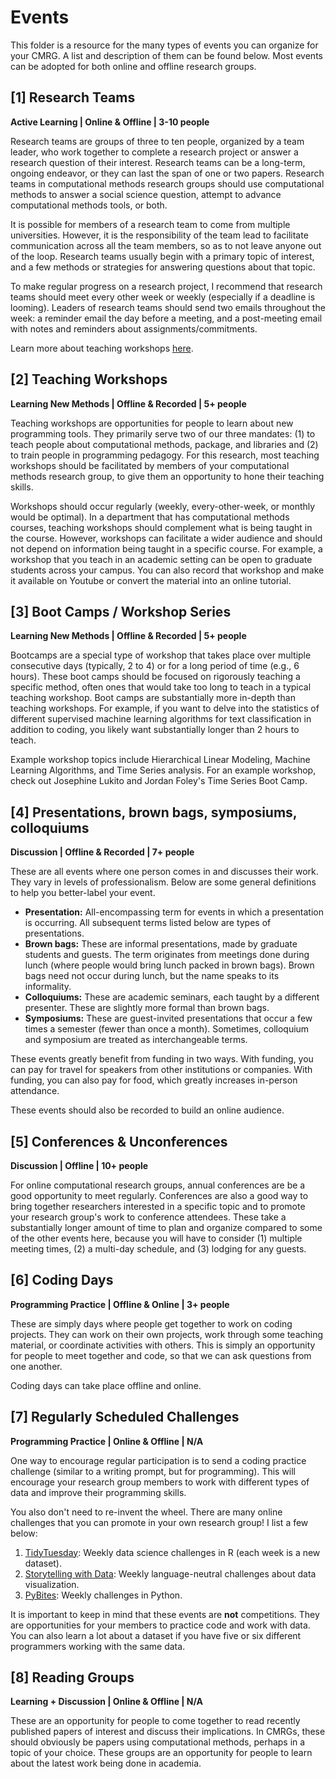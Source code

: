 # Events
This folder is a resource for the many types of events you can organize for your CMRG. A list and description of them can be found below. Most events can be adopted for both online and offline research groups. 

## [1] Research Teams
**Active Learning | Online & Offline | 3-10 people**

Research teams are groups of three to ten people, organized by a team leader, who work together to complete a research project or answer a research question of their interest. Research teams can be a long-term, ongoing endeavor, or they can last the span of one or two papers. Research teams in computational methods research groups should use computational methods to answer a social science question,  attempt to advance computational methods tools, or both. 

It is possible for members of a research team to come from multiple universities. However, it is the responsibility of the team lead to facilitate communication across all the team members, so as to not leave anyone out of the loop. Research teams usually begin with a primary topic of interest, and a few methods or strategies for answering questions about that topic. 

To make regular progress on a research project, I recommend that research teams should meet every other week or weekly (especially if a deadline is looming). Leaders of research teams should send two emails throughout the week: a reminder email the day before a meeting, and a post-meeting email with notes and reminders about assignments/commitments.

Learn more about teaching workshops [here](https://github.com/jlukito/computational-comm-rg-guide/blob/master/events/teaching-workshops.md).

## [2] Teaching Workshops
**Learning New Methods | Offline & Recorded | 5+ people**

Teaching workshops are opportunities for people to learn about new programming tools. They primarily serve two of our three mandates: (1) to teach people about computational methods, package, and libraries and (2) to train people in programming pedagogy. For this research, most teaching workshops should be facilitated by members of your computational methods research group, to give them an opportunity to hone their teaching skills.

Workshops should occur regularly (weekly, every-other-week, or monthly would be optimal). In a department that has computational methods courses, teaching workshops should complement what is being taught in the course. However, workshops can facilitate a wider audience and should not depend on information being taught in a specific course. For example, a workshop that you teach in an academic setting can be open to graduate students across your campus. You can also record that workshop and make it available on Youtube or convert the material into an online tutorial. 

## [3] Boot Camps / Workshop Series
**Learning New Methods | Offline & Recorded | 5+ people**

Bootcamps are a special type of workshop that takes place over multiple consecutive days (typically, 2 to 4) or for a long period of time (e.g., 6 hours). These boot camps should be focused on rigorously teaching a specific method, often ones that would take too long to teach in a typical teaching workshop. Boot camps are substantially more in-depth than teaching workshops. For example, if you want to delve into the statistics of different supervised machine learning algorithms for text classification in addition to coding, you likely want substantially longer than 2 hours to teach. 

Example workshop topics include Hierarchical Linear Modeling, Machine Learning Algorithms, and Time Series analysis. For an example workshop, check out Josephine Lukito and Jordan Foley's Time Series Boot Camp. 

## [4] Presentations, brown bags, symposiums, colloquiums
**Discussion | Offline & Recorded | 7+ people**

These are all events where one person comes in and discusses their work. They vary in levels of professionalism. Below are some general definitions to help you better-label your event.

* **Presentation:** All-encompassing term for events in which a presentation is occurring. All subsequent terms listed below are types of presentations.
*	**Brown bags:** These are informal presentations, made by graduate students and guests. The term originates from meetings done during lunch (where people would bring lunch packed in brown bags). Brown bags need not occur during lunch, but the name speaks to its informality.
* **Colloquiums:** These are academic seminars, each taught by a different presenter. These are slightly more formal than brown bags. 
*	**Symposiums:** These are guest-invited presentations that occur a few times a semester (fewer than once a month). Sometimes, colloquium and symposium are treated as interchangeable terms.

These events greatly benefit from funding in two ways. With funding, you can pay for travel for speakers from other institutions or companies. With funding, you can also pay for food, which greatly increases in-person attendance.

These events should also be recorded to build an online audience.

## [5] Conferences & Unconferences
**Discussion | Offline | 10+ people**

For online computational research groups, annual conferences are be a good opportunity to meet regularly. Conferences are also a good way to bring together researchers interested in a specific topic and to promote your research group's work to conference attendees. These take a substantially longer amount of time to plan and organize compared to some of the other events here, because you will have to consider (1) multiple meeting times, (2) a multi-day schedule, and (3) lodging for any guests. 

## [6] Coding Days
**Programming Practice | Offline & Online | 3+ people**

These are simply days where people get together to work on coding projects. They can work on their own projects, work through some teaching material, or coordinate activities with others. This is simply an opportunity for people to meet together and code, so that we can ask questions from one another.

Coding days can take place offline and online.

## [7] Regularly Scheduled Challenges
**Programming Practice | Online & Offline | N/A** 

One way to encourage regular participation is to send a coding practice challenge (similar to a writing prompt, but for programming). This will encourage your research group members to work with different types of data and improve their programming skills.

You also don't need to re-invent the wheel. There are many online challenges that you can promote in your own research group! I list a few below:

1. [TidyTuesday](https://github.com/rfordatascience/tidytuesday): Weekly data science challenges in R (each week is a new dataset).
2. [Storytelling with Data](http://www.storytellingwithdata.com/swdchallenge): Weekly language-neutral challenges about data visualization.
3. [PyBites](https://pybit.es/pages/challenges.html): Weekly challenges in Python.

It is important to keep in mind that these events are **not** competitions. They are opportunities for your members to practice code and work with data. You can also learn a lot about a dataset if you have five or six different programmers working with the same data. 

## [8] Reading Groups
**Learning + Discussion | Online & Offline | N/A** 

These are an opportunity for people to come together to read recently published papers of interest and discuss their implications. In CMRGs, these should obviously be papers using computational methods, perhaps in a topic of your choice. These groups are an opportunity for people to learn about the latest work being done in academia. 
